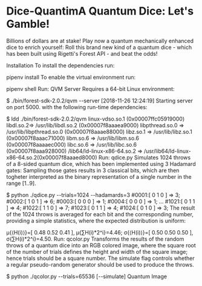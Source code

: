 # Dice-QuantimA Quantum Dice: Let's Gamble!
Billions of dollars are at stake! Play now a quantum mechanically enhanced dice to enrich yourself: Roll this brand new kind of a quantum dice - which has been built using Rigetti's Forest API - and beat the odds!

Installation
To install the dependencies run:

pipenv install
To enable the virtual environment run:

pipenv shell
Run: QVM Server
Requires a 64-bit Linux environment:

$ ./bin/forest-sdk-2.0.2/qvm --server
[2018-11-26 12:24:19] Starting server on port 5000.
with the following run-time dependencies:

$ ldd ./bin/forest-sdk-2.0.2/qvm
linux-vdso.so.1 (0x00007ffc05919000)
libdl.so.2=> /usr/lib/libdl.so.2 (0x00007f8aaaea9000)
libpthread.so.0 => /usr/lib/libpthread.so.0 (0x00007f8aaae88000)
libz.so.1 => /usr/lib/libz.so.1 (0x00007f8aaac71000)
libm.so.6 => /usr/lib/libm.so.6 (0x00007f8aaaaec000)
libc.so.6 => /usr/lib/libc.so.6 (0x00007f8aaa928000)
/lib64/ld-linux-x86-64.so.2 => /usr/lib64/ld-linux-x86-64.so.2(0x00007f8aaaed8000)
Run: qdice.py
Simulates 1024 throws of a 8-sided quantum dice, which has been implemented using 3 Hadamard gates: Sampling those gates results in 3 classical bits, which are then togheter interpreted as the binary representation of a single number in the range [1..9].

$ python ./qdice.py --trials=1024 --hadamards=3
#0001:[ 0 1 0 ] => 3;
#0002:[ 1 0 1 ] => 6;
#0003:[ 0 0 0 ] => 1;
#0004:[ 0 0 0 ] => 1;
...
#1021:[ 0 1 1 ] => 4;
#1022:[ 1 1 0 ] => 7;
#1023:[ 0 1 1 ] => 4;
#1024:[ 0 1 0 ] => 3;
The result of the 1024 throws is averaged for each bit and the corresponding number, providing a simple statistics, where the expected distribution is uniform:

μ{⟨H(i)⟩}=[ 0.48 0.52 0.41 ], μ{∑H(i)*2^i}=4.46;
σ{⟨H(i)⟩}=[ 0.50 0.50 0.50 ], σ{∑H(i)*2^i}=4.50.
Run: qcolor.py
Transforms the results of the random throws of a quantum dice into an RGB colored image, where the square root of the number of trials defines the height and width of the square image; hence trials should be a square number. The simulate flag controls whether a regular pseudo-random generator should be used to produce the throws.

$ python ./qcolor.py --trials=65536 [--simulate]
Quantum Image
